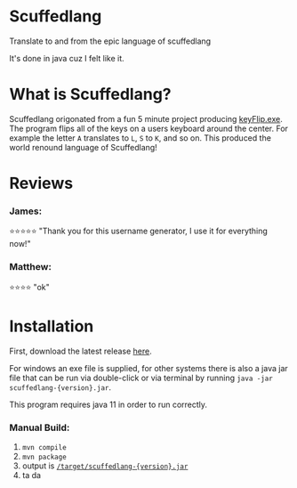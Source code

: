 # Scuffedlang
Translate to and from the epic language of scuffedlang

It's done in java cuz I felt like it.


# What is Scuffedlang?
Scuffedlang origonated from a fun 5 minute project producing [keyFlip.exe](https://gist.github.com/GrantBGreat/b897d967c1c171c018aae2c38dce11cb). The program flips all of the keys on a users keyboard around the center. For example the letter `A` translates to `L`, `S` to `K`, and so on. This produced the world renound language of Scuffedlang!


# Reviews
### James:
⭐⭐⭐⭐⭐ "Thank you for this username generator, I use it for everything now!"

### Matthew:
⭐⭐⭐⭐ "ok"


# Installation
First, download the latest release [here](https://github.com/GrantBGreat/scuffedlang/releases/latest).

For windows an exe file is supplied, for other systems there is also a java jar file that can be run via double-click or via terminal by running `java -jar scuffedlang-{version}.jar`.

This program requires java 11 in order to run correctly.

### Manual Build:
1) `mvn compile`
2) `mvn package`
3) output is [`/target/scuffedlang-{version}.jar`](https://github.com/GrantBGreat/scuffedlang/tree/main/target)
4) ta da
